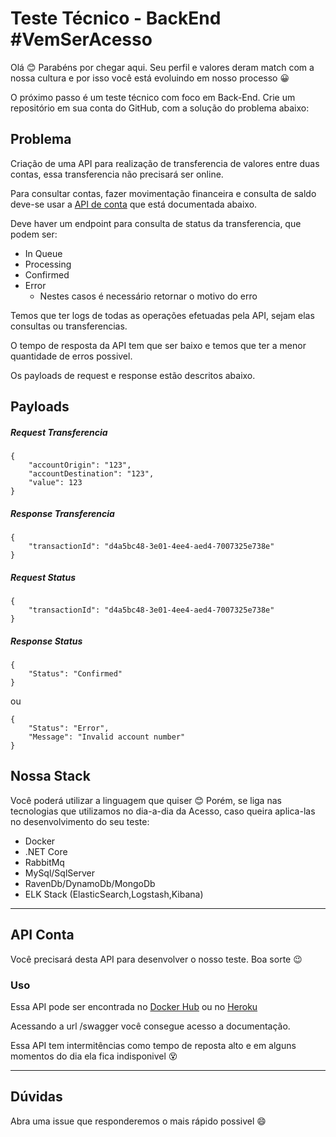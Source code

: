 # Teste Técnico - BackEnd #VemSerAcesso

Olá 😊
Parabéns por chegar aqui.
Seu perfil e valores deram match com a nossa cultura e por isso você está evoluindo em nosso processo :grinning:

O próximo passo é um teste técnico com foco em Back-End.
Crie um repositório em sua conta do GitHub, com a solução do problema abaixo: 

## Problema

Criação de uma API para realização de transferencia de valores entre duas contas, essa transferencia não precisará ser online.

Para consultar contas, fazer movimentação financeira e consulta de saldo deve-se usar a [API de conta](#api-conta) que está documentada abaixo.

Deve haver um endpoint para consulta de status da transferencia, que podem ser:

- In Queue
- Processing
- Confirmed
- Error
  - Nestes casos é necessário retornar o motivo do erro

Temos que ter logs de todas as operações efetuadas pela API, sejam elas consultas ou transferencias.

O tempo de resposta da API tem que ser baixo e temos que ter a menor quantidade de erros possivel.

Os payloads de request e response estão descritos abaixo.


## Payloads

##### Request Transferencia
```
{
    "accountOrigin": "123",
    "accountDestination": "123",
    "value": 123
}
```

##### Response Transferencia
```
{
    "transactionId": "d4a5bc48-3e01-4ee4-aed4-7007325e738e"
}
```

##### Request Status
```
{
    "transactionId": "d4a5bc48-3e01-4ee4-aed4-7007325e738e"
}
```

##### Response Status
```
{
    "Status": "Confirmed"
}
```
ou
```
{
    "Status": "Error",
    "Message": "Invalid account number"
}
```

## Nossa Stack

Você poderá utilizar a linguagem que quiser 😊 
Porém, se liga nas tecnologias que utilizamos no dia-a-dia da Acesso, caso queira aplica-las no desenvolvimento do seu teste:

- Docker
- .NET Core
- RabbitMq
- MySql/SqlServer
- RavenDb/DynamoDb/MongoDb
- ELK Stack (ElasticSearch,Logstash,Kibana)
  
---

## API Conta

Você precisará desta API para desenvolver o nosso teste. Boa sorte 😉

### Uso

Essa API pode ser encontrada no [Docker Hub](https://hub.docker.com/r/baldini/testacesso) ou no [Heroku](https://acessoaccount.herokuapp.com/swagger/index.html)

Acessando a url /swagger você consegue acesso a documentação.

Essa API tem intermitências como tempo de reposta alto e em alguns momentos do dia ela fica indisponivel :dizzy_face:

---

## Dúvidas

Abra uma issue que responderemos o mais rápido possivel :smile: